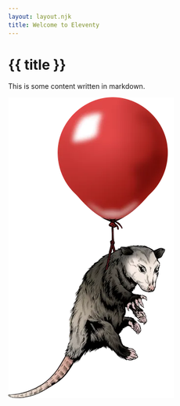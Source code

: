 ```yaml
---
layout: layout.njk
title: Welcome to Eleventy
---
```

# {{ title }}

This is some content written in markdown.

![Logo](assets/img/logo.webp)